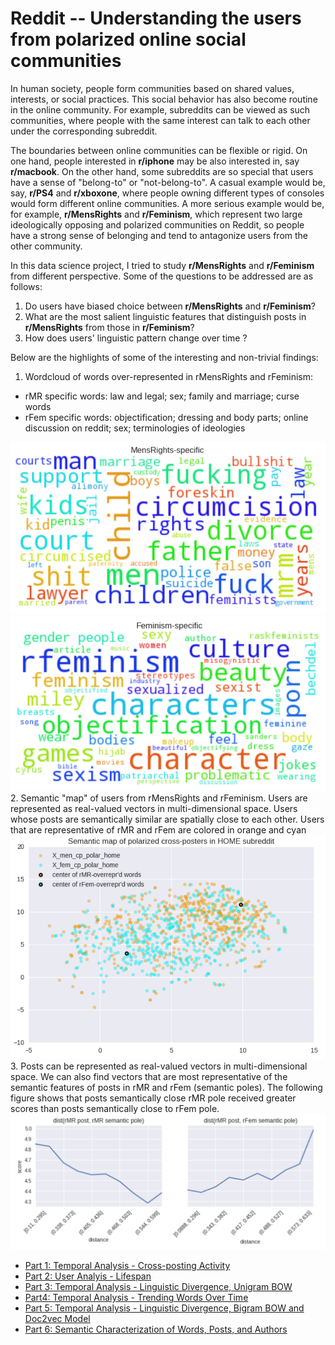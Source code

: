 # Reddit -- Understanding the users from polarized online social communities

In human society, people form communities based on shared values, interests, or social practices. This social behavior has also become routine in the online community. For example, subreddits can be viewed as such communities, where people with the same interest can talk to each other under the corresponding subreddit.

The boundaries between online communities can be flexible or rigid. On one hand, people interested in **r/iphone** may be also interested in, say **r/macbook**. On the other hand, some subreddits are so special that users have a sense of "belong-to" or "not-belong-to". A casual example would be, say, **r/PS4** and **r/xboxone**, where people owning different types of consoles would form different online communities. A more serious example would be, for example, **r/MensRights** and **r/Feminism**, which represent two large ideologically opposing and polarized communities on Reddit, so people have a strong sense of belonging and tend to antagonize users from the other community. 

In this data science project, I tried to study **r/MensRights** and **r/Feminism** from different perspective. Some of the questions to be addressed are as follows:

1. Do users have biased choice between **r/MensRights** and **r/Feminism**?
2. What are the most salient linguistic features that distinguish posts in **r/MensRights** from those in **r/Feminism**?
3. How does users' linguistic pattern change over time ?

Below are the highlights of some of the interesting and non-trivial findings:

1. Wordcloud of words over-represented in rMensRights and rFeminism: 
  * rMR specific words: law and legal; sex; family and marriage; curse words
  * rFem specific words: objectification; dressing and body parts; online discussion on reddit; sex; terminologies of ideologies
    
<img src="https://github.com/chao-ji/reddit/blob/master/wordcloud1.png" width="600">
<img src="https://github.com/chao-ji/reddit/blob/master/wordcloud2.png" width="600">
2. Semantic "map" of users from rMensRights and rFeminism. Users are represented as real-valued vectors in multi-dimensional space. Users whose posts are semantically similar are spatially close to each other. Users that are representative of rMR and rFem are colored in orange and cyan
<img src="https://github.com/chao-ji/reddit/blob/master/authorvec1.png" width="600">
3. Posts can be represented as real-valued vectors in multi-dimensional space. We can also find vectors that are most representative of the semantic features of posts in rMR and rFem (semantic poles). The following figure shows that posts semantically close rMR pole received greater scores than posts semantically close to rFem pole.
<img src="https://github.com/chao-ji/reddit/blob/master/score_sempoles.png" width="600">


* [Part 1: Temporal Analysis - Cross-posting Activity](https://github.com/chao-ji/reddit/blob/master/Part%201%20Temporal%20Analysis%20-%20Cross-posting%20Activity%20.ipynb)
* [Part 2: User Analyis - Lifespan](https://github.com/chao-ji/reddit/blob/master/Part%202%20User%20Analyis%20-%20Lifespan%20.ipynb)
* [Part 3: Temporal Analysis - Linguistic Divergence, Unigram BOW ](https://github.com/chao-ji/reddit/blob/master/Part%203%20Temporal%20Analysis%20-%20Linguistic%20Divergence%2C%20Unigram%20BOW%20.ipynb)
* [Part4: Temporal Analysis - Trending Words Over Time](https://github.com/chao-ji/reddit/blob/master/Part%204%20Temporal%20Analysis%20-%20Trending%20Words%20Over%20Time.ipynb)
* [Part 5: Temporal Analysis - Linguistic Divergence, Bigram BOW and Doc2vec Model](https://github.com/chao-ji/reddit/blob/master/Part%205%20Temporal%20Analysis%20-%20Linguistic%20Divergence%2C%20Bigram%20BOW%20and%20Doc2vec%20Model.ipynb)
* [Part 6: Semantic Characterization of Words, Posts, and Authors](https://github.com/chao-ji/reddit/blob/master/Part%206%20Semantic%20Characterization%20of%20Words%2C%20Posts%2C%20and%20Authors.ipynb) 
